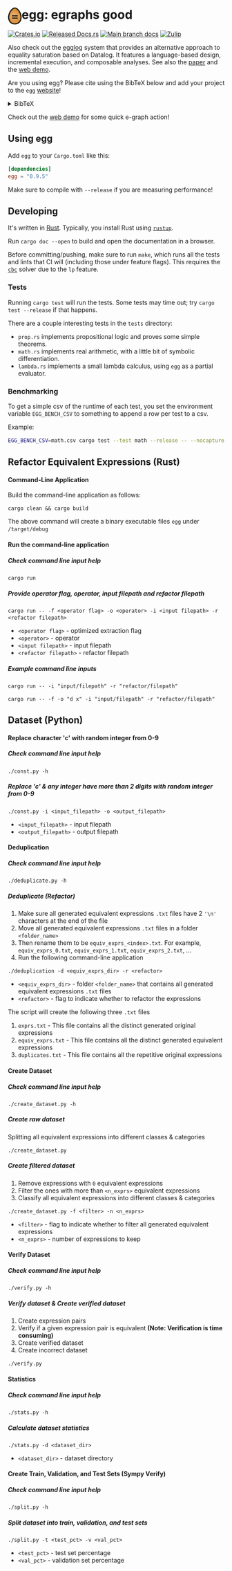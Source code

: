 # <img src="doc/egg.svg" alt="egg logo" height="40" align="left"> egg: egraphs good

[![Crates.io](https://img.shields.io/crates/v/egg.svg)](https://crates.io/crates/egg)
[![Released Docs.rs](https://img.shields.io/crates/v/egg?color=blue&label=docs)](https://docs.rs/egg/)
[![Main branch docs](https://img.shields.io/badge/docs-main-blue)](https://egraphs-good.github.io/egg/egg/)
[![Zulip](https://img.shields.io/badge/zulip-join%20chat-blue)](https://egraphs.zulipchat.com)

Also check out the [egglog](https://github.com/egraphs-good/egglog) 
 system that provides an alternative approach to 
 equality saturation based on Datalog.
It features a language-based design, incremental execution, and composable analyses.
See also the [paper](//mwillsey.com/papers/egglog) and the [web demo](https://egraphs-good.github.io/egglog).

Are you using egg?
Please cite using the BibTeX below and
 add your project to the `egg`
 [website](https://github.com/egraphs-good/egraphs-good.github.io)!

<details class="bibtex">
    <summary>BibTeX</summary>
    <code><pre>@article{2021-egg,
  author = {Willsey, Max and Nandi, Chandrakana and Wang, Yisu Remy and Flatt, Oliver and Tatlock, Zachary and Panchekha, Pavel},
  title = {egg: Fast and Extensible Equality Saturation},
  year = {2021},
  issue_date = {January 2021},
  publisher = {Association for Computing Machinery},
  address = {New York, NY, USA},
  volume = {5},
  number = {POPL},
  url = {https://doi.org/10.1145/3434304},
  doi = {10.1145/3434304},
  abstract = {An e-graph efficiently represents a congruence relation over many expressions. Although they were originally developed in the late 1970s for use in automated theorem provers, a more recent technique known as equality saturation repurposes e-graphs to implement state-of-the-art, rewrite-driven compiler optimizations and program synthesizers. However, e-graphs remain unspecialized for this newer use case. Equality saturation workloads exhibit distinct characteristics and often require ad-hoc e-graph extensions to incorporate transformations beyond purely syntactic rewrites.  This work contributes two techniques that make e-graphs fast and extensible, specializing them to equality saturation. A new amortized invariant restoration technique called rebuilding takes advantage of equality saturation's distinct workload, providing asymptotic speedups over current techniques in practice. A general mechanism called e-class analyses integrates domain-specific analyses into the e-graph, reducing the need for ad hoc manipulation.  We implemented these techniques in a new open-source library called egg. Our case studies on three previously published applications of equality saturation highlight how egg's performance and flexibility enable state-of-the-art results across diverse domains.},
  journal = {Proc. ACM Program. Lang.},
  month = jan,
  articleno = {23},
  numpages = {29},
  keywords = {equality saturation, e-graphs}
}
</pre></code>
</details>

Check out the [web demo](https://egraphs-good.github.io/egg-web-demo) for some quick e-graph action!

## Using egg

Add `egg` to your `Cargo.toml` like this:
```toml
[dependencies]
egg = "0.9.5"
```

Make sure to compile with `--release` if you are measuring performance!

## Developing

It's written in [Rust](https://www.rust-lang.org/).
Typically, you install Rust using [`rustup`](https://www.rust-lang.org/tools/install).

Run `cargo doc --open` to build and open the documentation in a browser.

Before committing/pushing, make sure to run `make`, 
 which runs all the tests and lints that CI will (including those under feature flags).
This requires the [`cbc`](https://projects.coin-or.org/Cbc) solver
 due to the `lp` feature.

### Tests

Running `cargo test` will run the tests.
Some tests may time out; try `cargo test --release` if that happens.

There are a couple interesting tests in the `tests` directory:

- `prop.rs` implements propositional logic and proves some simple
  theorems.
- `math.rs` implements real arithmetic, with a little bit of symbolic differentiation.
- `lambda.rs` implements a small lambda calculus, using `egg` as a partial evaluator.


### Benchmarking

To get a simple csv of the runtime of each test, you set the environment variable
`EGG_BENCH_CSV` to something to append a row per test to a csv.

Example:
```bash
EGG_BENCH_CSV=math.csv cargo test --test math --release -- --nocapture --test --test-threads=1
```

## Refactor Equivalent Expressions (Rust)
#### Command-Line Application
Build the command-line application as follows:
```
cargo clean && cargo build
```
The above command will create a binary executable files `egg` under `/target/debug`

#### Run the command-line application
##### Check command line input help
```
cargo run
```
##### Provide operator flag, operator, input filepath and refactor filepath
```
cargo run -- -f <operator flag> -o <operator> -i <input filepath> -r <refactor filepath>
```
* `<operator flag>` - optimized extraction flag
* `<operator>` - operator
* `<input filepath>` - input filepath
* `<refactor filepath>` - refactor filepath

##### Example command line inputs
```
cargo run -- -i "input/filepath" -r "refactor/filepath"
```
```
cargo run -- -f -o "d x" -i "input/filepath" -r "refactor/filepath"
```

## Dataset (Python)
#### Replace character 'c' with random integer from 0-9
##### Check command line input help
```
./const.py -h
```
##### Replace 'c' & any integer have more than 2 digits with random integer from 0-9
```
./const.py -i <input_filepath> -o <output_filepath>
```
* `<input_filepath>` - input filepath
* `<output_filepath>` - output filepath

#### Deduplication
##### Check command line input help
```
./deduplicate.py -h
```
##### Deduplicate (Refactor)
1. Make sure all generated equivalent expressions `.txt` files have 2 `'\n'` characters at the end of the file
2. Move all generated equivalent expressions `.txt` files in a folder `<folder_name>`
3. Then rename them to be `equiv_exprs_<index>.txt`. For example, `equiv_exprs_0.txt`, `equiv_exprs_1.txt`,
`equiv_exprs_2.txt`, ...
4. Run the following command-line application
```
./deduplication -d <equiv_exprs_dir> -r <refactor>
```
* `<equiv_exprs_dir>` - folder `<folder_name>` that contains all generated equivalent expressions `.txt` files
* `<refactor>` - flag to indicate whether to refactor the expressions

The script will create the following three `.txt` files
1. `exprs.txt` - This file contains all the distinct generated original expressions
2. `equiv_exprs.txt` - This file contains all the distinct generated equivalent expressions
3. `duplicates.txt` - This file contains all the repetitive original expressions

#### Create Dataset
##### Check command line input help
```
./create_dataset.py -h
```
##### Create raw dataset
Splitting all equivalent expressions into different classes & categories
```
./create_dataset.py
```
##### Create filtered dataset
1. Remove expressions with `0` equivalent expressions
2. Filter the ones with more than `<n_exprs>` equivalent
expressions
3. Classify all equivalent expressions into different classes & categories
```
./create_dataset.py -f <filter> -n <n_exprs>
```
* `<filter>` - flag to indicate whether to filter all generated equivalent expressions
* `<n_exprs>` - number of expressions to keep

#### Verify Dataset
##### Check command line input help
```
./verify.py -h
```
##### Verify dataset & Create verified dataset
1. Create expression pairs
2. Verify if a given expression pair is equivalent **(Note: Verification is time consuming)**
3. Create verified dataset
4. Create incorrect dataset
```
./verify.py
```

#### Statistics
##### Check command line input help
```
./stats.py -h
```
##### Calculate dataset statistics
```
./stats.py -d <dataset_dir>
```
* `<dataset_dir>` - dataset directory

#### Create Train, Validation, and Test Sets (Sympy Verify)
##### Check command line input help
```
./split.py -h
```
##### Split dataset into train, validation, and test sets
```
./split.py -t <test_pct> -v <val_pct>
```
* `<test_pct>` - test set percentage
* `<val_pct>` - validation set percentage